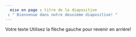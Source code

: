 ```yaml
---
  mise en page : titre de la diapositive
 : " Bienvenue dans notre deuxième diapositive! "
---
```

Votre texte 
Utilisez la flèche gauche pour revenir en arrière!
